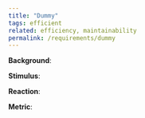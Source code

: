 ```yaml
---
title: "Dummy"
tags: efficient
related: efficiency, maintainability
permalink: /requirements/dummy
---
```


<div class="quality-requirement" markdown="1">

**Background**: 

**Stimulus**: 

**Reaction**: 

**Metric**: 
</div><br>




